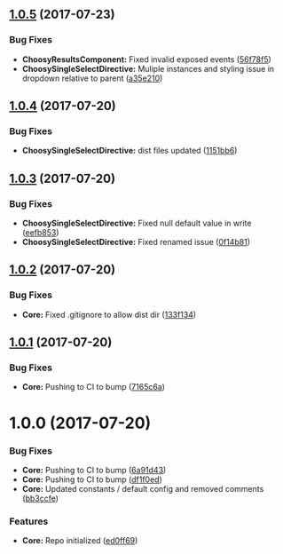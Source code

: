 <a name="1.0.5"></a>
## [1.0.5](https://github.com/nglibrary/ngx-choosy/compare/v1.0.4...v1.0.5) (2017-07-23)


### Bug Fixes

* **ChoosyResultsComponent:** Fixed invalid exposed events ([56f78f5](https://github.com/nglibrary/ngx-choosy/commit/56f78f5))
* **ChoosySingleSelectDirective:** Muliple instances and styling issue in dropdown relative to parent ([a35e210](https://github.com/nglibrary/ngx-choosy/commit/a35e210))



<a name="1.0.4"></a>
## [1.0.4](https://github.com/nglibrary/ngx-choosy/compare/v1.0.3...v1.0.4) (2017-07-20)


### Bug Fixes

* **ChoosySingleSelectDirective:** dist files updated ([1151bb6](https://github.com/nglibrary/ngx-choosy/commit/1151bb6))



<a name="1.0.3"></a>
## [1.0.3](https://github.com/nglibrary/ngx-choosy/compare/v1.0.2...v1.0.3) (2017-07-20)


### Bug Fixes

* **ChoosySingleSelectDirective:** Fixed null default value in write ([eefb853](https://github.com/nglibrary/ngx-choosy/commit/eefb853))
* **ChoosySingleSelectDirective:** Fixed renamed issue ([0f14b81](https://github.com/nglibrary/ngx-choosy/commit/0f14b81))



<a name="1.0.2"></a>
## [1.0.2](https://github.com/nglibrary/ngx-choosy/compare/v1.0.1...v1.0.2) (2017-07-20)


### Bug Fixes

* **Core:** Fixed .gitignore to allow dist dir ([133f134](https://github.com/nglibrary/ngx-choosy/commit/133f134))



<a name="1.0.1"></a>
## [1.0.1](https://github.com/nglibrary/ngx-choosy/compare/v1.0.0...v1.0.1) (2017-07-20)


### Bug Fixes

* **Core:** Pushing to CI to bump ([7165c6a](https://github.com/nglibrary/ngx-choosy/commit/7165c6a))



<a name="1.0.0"></a>
# 1.0.0 (2017-07-20)


### Bug Fixes

* **Core:** Pushing to CI to bump ([6a91d43](https://github.com/nglibrary/ngx-choosy/commit/6a91d43))
* **Core:** Pushing to CI to bump ([df1f0ed](https://github.com/nglibrary/ngx-choosy/commit/df1f0ed))
* **Core:** Updated constants / default config and removed comments ([bb3ccfe](https://github.com/nglibrary/ngx-choosy/commit/bb3ccfe))


### Features

* **Core:** Repo initialized ([ed0ff69](https://github.com/nglibrary/ngx-choosy/commit/ed0ff69))



